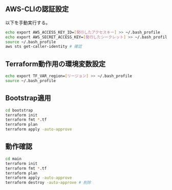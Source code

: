 ## AWS-CLIの認証設定

以下を手動実行する。

```sh
echo export AWS_ACCESS_KEY_ID=[発行したアクセスキー] >> ~/.bash_profile
echo export AWS_SECRET_ACCESS_KEY=[発行したシークレット] >> ~/.bash_profile
source ~/.bash_profile
aws sts get-caller-identity # 確認
```

## Terraform動作用の環境変数設定

```sh
echo export TF_VAR_region=[リージョン] >> ~/.bash_profile
source ~/.bash_profile
```

## Bootstrap適用

```sh
cd bootstrap
terraform init
terraform fmt *.tf
terraform plan
terraform apply -auto-approve
```

## 動作確認

```sh
cd main
terraform init
terraform fmt *.tf
terraform plan
terraform apply -auto-approve
terraform destroy -auto-approve # 削除
```
